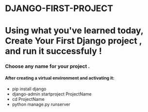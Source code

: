 # DJANGO-FIRST-PROJECT

# Using what you've learned today, Create Your First Django project , and run it successfuly !
### Choose any name for your project . 

#### After creating a virtual environment and activating it:
- pip install django
- django-admin startproject ProjectName
- cd ProjectName
- python manage.py runserver

